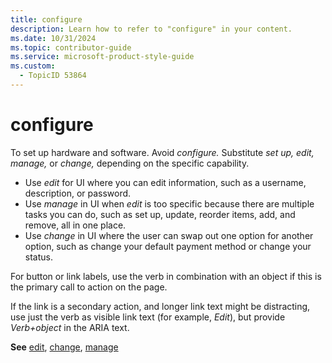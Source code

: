 ```yaml
---
title: configure
description: Learn how to refer to "configure" in your content.
ms.date: 10/31/2024
ms.topic: contributor-guide
ms.service: microsoft-product-style-guide
ms.custom:
  - TopicID 53864
---
```



# configure

To set up hardware and software. Avoid *configure.* Substitute *set up, edit, manage,* or *change,* depending on the specific capability.

- Use *edit* for UI where you can edit information, such as a username, description, or password.
- Use *manage* in UI when *edit* is too specific because there are multiple tasks you can do, such as set up, update, reorder items, add, and remove, all in one place.
- Use *change* in UI where the user can swap out one option for another option, such as change your default payment method or change your status.

For button or link labels, use the verb in combination with an object if this is the primary call to action on the page.

If the link is a secondary action, and longer link text might be distracting, use just the verb as visible link text (for example, *Edit*), but provide *Verb+object* in the ARIA text.

**See** [edit](~\a_z_names_terms\e\edit.md), [change](~\a_z_names_terms\c\change.md), [manage](~\a_z_names_terms\m\manage.md)